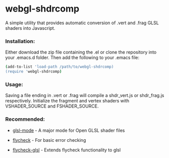 # webgl-shdrcomp

A simple utility that provides automatic conversion of .vert and  .frag GLSL shaders into Javascript.

### Installation:

Either download the zip file containing the .el or clone the repository into your .emacs.d folder. 
Then add the following to your .emacs file: 

```sh
(add-to-list 'load-path /path/to/webgl-shdrcomp)
(require 'webgl-shdrcomp)
```

### Usage:

Saving a file ending in .vert or .frag will compile a shdr_vert.js or shdr_frag.js respectively. Initialize the fragment and vertex shaders with VSHADER_SOURCE and FSHADER_SOURCE. 

### Recommended:
* [glsl-mode] - A major mode for Open GLSL shader files
* [flycheck] - For basic error checking
* [flycheck-glsl] - Extends flycheck functionality to glsl

   [flycheck]: <https://github.com/flycheck/flycheck>
   [flycheck-glsl]: <https://github.com/Kaali/flycheck-glsl>
   [glsl-mode]: <https://github.com/jimhourihan/glsl-mode>
   
 
